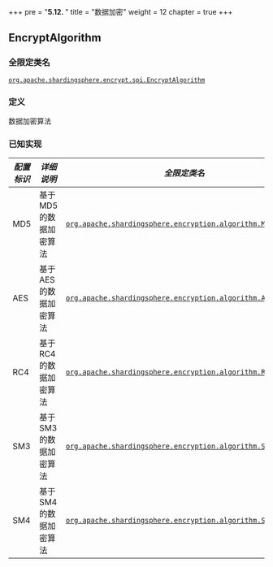 +++
pre = "<b>5.12. </b>"
title = "数据加密"
weight = 12
chapter = true
+++

## EncryptAlgorithm

### 全限定类名

[`org.apache.shardingsphere.encrypt.spi.EncryptAlgorithm`](https://github.com/apache/shardingsphere/blob/master/features/encrypt/api/src/main/java/org/apache/shardingsphere/encrypt/spi/EncryptAlgorithm.java)

### 定义

数据加密算法

### 已知实现

| *配置标识* | *详细说明*              | *全限定类名* |
| -------------------- | -------------------------- | ---------------------------- |
| MD5                  | 基于 MD5 的数据加密算法 | [`org.apache.shardingsphere.encryption.algorithm.MD5Encrypt`](https://github.com/apache/shardingsphere/blob/master/features/encrypt/core/src/main/java/org/apache/shardingsphere/encrypt/algorithm/MD5EncryptAlgorithm.java) |
| AES                  | 基于 AES 的数据加密算法 | [`org.apache.shardingsphere.encryption.algorithm.AESEncrypt`](https://github.com/apache/shardingsphere/blob/master/features/encrypt/core/src/main/java/org/apache/shardingsphere/encrypt/algorithm/AESEncryptAlgorithm.java) |
| RC4                  | 基于 RC4 的数据加密算法 | [`org.apache.shardingsphere.encryption.algorithm.RC4Encrypt`](https://github.com/apache/shardingsphere/blob/master/features/encrypt/core/src/main/java/org/apache/shardingsphere/encrypt/algorithm/RC4EncryptAlgorithm.java) |
| SM3                  | 基于 SM3 的数据加密算法 | [`org.apache.shardingsphere.encryption.algorithm.SM3Encrypt`](https://github.com/apache/shardingsphere/blob/master/features/encrypt/plugin/sm/src/main/java/org/apache/shardingsphere/encrypt/sm/algorithm/SM3EncryptAlgorithm.java) |
| SM4                  | 基于 SM4 的数据加密算法 | [`org.apache.shardingsphere.encryption.algorithm.SM4Encrypt`](https://github.com/apache/shardingsphere/blob/master/features/encrypt/plugin/sm/src/main/java/org/apache/shardingsphere/encrypt/sm/algorithm/SM4EncryptAlgorithm.java) |
